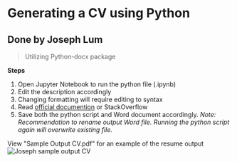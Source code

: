# Generating a CV using Python

## Done by Joseph Lum
> Utilizing Python-docx package

**Steps**
1. Open Jupyter Notebook to run the python file (.ipynb)
2. Edit the description accordingly
3. Changing formatting will require editing to syntax
4. Read [official documention](https://python-docx.readthedocs.io/en/latest/user/styles-using.html#) or StackOverflow
5. Save both the python script and Word document accordingly. 
_Note: Recommendation to rename output Word file. Running the python script again will overwrite existing file._

View "Sample Output CV.pdf" for an example of the resume output
![Joseph sample output CV](https://user-images.githubusercontent.com/89778617/132532088-4c22ffec-e61d-4a3a-9622-be69c26e914b.png)

